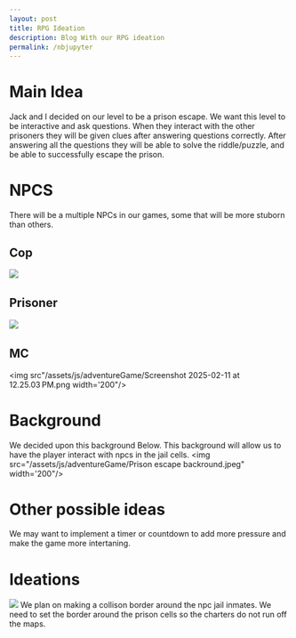 ```yaml
---
layout: post
title: RPG Ideation
description: Blog With our RPG ideation
permalink: /nbjupyter
---
```


# Main Idea
Jack and I decided on our level to be a prison escape. We want this level to be interactive and ask questions. When they interact with the other prisoners they will be given clues after answering questions correctly. After answering all the questions they will be able to solve the riddle/puzzle, and be able to successfully escape the prison. 

# NPCS
There will be a multiple NPCs in our games, some that will be more stuborn than others.

## Cop
<img src="/assets/js/adventureGame/Screenshot 2025-02-11 at 12.25.09 PM.png width='200"/>

## Prisoner
<img src="/assets/js/adventureGame/Screenshot 2025-02-11 at 12.25.14 PM.png width='200"/>

## MC
<img src"/assets/js/adventureGame/Screenshot 2025-02-11 at 12.25.03 PM.png width='200"/>


# Background
We decided upon this background Below. This background will allow us to have the player interact with npcs in the jail cells. 
<img src="/assets/js/adventureGame/Prison escape backround.jpeg" width='200"/>
# Other possible ideas


We may want to implement a timer or countdown to add more pressure and make the game more intertaning. 






# Ideations
<img src="/assets/js/adventureGame/Screenshot.png width='200"/>
We plan on making a collison border around the npc jail inmates. We need to set the border around the prison cells so the charters do not run off the maps.
